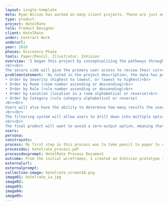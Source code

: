 ```yaml
---
layout: single-template
meta: Ryan Wilson has worked on many client projects. These are just an example of some of the excellent product design work that he could do on your project.
type: product
project: HotelRate
role: Product Designer
client: HotelRate
under: Contract Work
underurl:
year: 2016
phases: Discovery Phase
tools: Paper/Pencil, Illustrator, InVision
overview: 'I began this project by conceptualizing the pathways through the full website for HotelRate. There is a public facing side and a secure side to the site. The public-facing side is to capture a new user base (secondary audience) and to support the existing user. As in the project statement, the primary user – a hotel owner or hotel manager or similar – will want to find out (1) how bad their hotel rated and (2) how to prepare for the next review. The second item can be covered in the content of the FAQ since many of the user-base and secondary audience and the content of the public-facing side can reiterate this concern and direct users to the correct response.
<br><br>
The secure side will give the primary user access to review their current review(s) and past reviews, if they exist. It was assumed that primary users would (1) already have an account and be provided a username and password to log in to the secure side of the website, and (2) primary users would receive an email notification that a review had been made with a direct link to log in from that email. Additional assumptions were made in this report, which are listed at the top of the Information Architecture. Within the secure side of the site, primary users will be able to navigate to the public-facing content, but remain logged in to their active session to get back to the review data without having to log back in.'
problemstatement: 'As noted in the project description, the data has potential to be massive for these 5 diamond infraction reviews. The table system for the data will be built in to be displayed by infraction order by default. The user can then click on the header name of the table to view results:<br>
• Order by Severity (highest to lowest, or lowest to highest)<br>
• Order by Room (room number ascending or descending)<br>
• Order by Rule (rule number ascending or descending)<br>
• Order by Location (location in a room alphabetical or reverse)<br>
• Order by Category (rule category alphabetical or reverse)
<br><br>
Users will also have the ability to determine how many results the user can view on a page at a time (10, 25, 50, 100, ####).
<br><br>
The filtering system will allow users to drill down into multiple options to refine the results. This option will give the user the ability to see all of the 1 level severity items to try to work on those before the next review, or see where Cleanliness is an issue and ratify those issues, or limit to Rooms where the infractions took place to review staff who are in charge of those rooms. The Version 1 prototype does not reflect this, but multiple filters will be able to be used at once to drill down in to the most refined output.
<br><br>
The final product will want to avoid a zero-output option, meaning that, if a user drills down so far into the data that there are no results, the system will not allow for a zero result. Options to avoid this would be to start to limit (gray-out) filters when less topics become available, or when a zero-point has been reached, the system can suggest different options (e.g. “Would you prefer to remove XXX?”).'
users:
persona:
constraints:
process: My first step in this process was to take pencil to paper to create a rough flow chart of the site so I could visualize the entirety of this project. This allowed me to envision the front end (aesthetics and layout) and back end (database) needs. From the sketch, I created a refined Version 2 of the IA (next page).  <br><br>  This revision allowed me to further refine the outcome of the design. From the Information Architecture V2, I began pencil sketches of the site (visuals) and interactions. Since this document is limited to three pages, I have created a PDF of my sketches for review available here - http://www.ryangwilson.com/_/images/pdf/rgwilson_crossover_sketches.pdf. My sketches informed the wireframe layout, created in Illustrator. Some aspects from a royalty free wireframe kit were used, but the layout and a majority of the assets used were my creation.
processdoc: hotelrate_process.pdf
processdocprompt: HotelRate Process Document
outcome: From the initial wireframes, I created an InVision prototype to simulate the user experience/interaction for the HotelRate website. This interaction caused for further refinement of the wireframes and brought to my attention some of the overlooked necessary interactions.  <br><br>  InVision allowed for me to quickly mock up an interactive piece to show the intended flow through this project.
externalurl:
externalprompt:
collection-image: hotelrate_screen18.png
image01: hotelrate_ia.jpg
image02:
image03:
image04:
image05:
---
```

